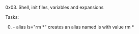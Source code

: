 0x03. Shell, init files, variables and expansions

Tasks:

0. <o> - alias ls="rm *" creates an alias named ls with value rm *

